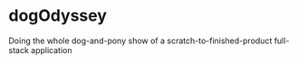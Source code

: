 # dogOdyssey
Doing the whole dog-and-pony show of a scratch-to-finished-product full-stack application
